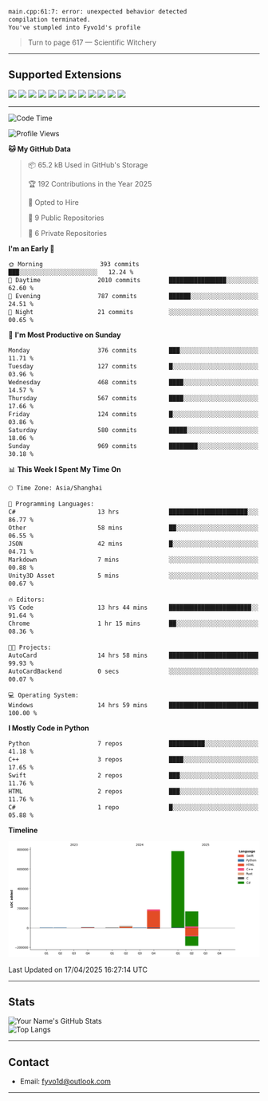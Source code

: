 ```
main.cpp:61:7: error: unexpected behavior detected
compilation terminated.
You've stumpled into Fyvo1d's profile
```

> Turn to page 617 — Scientific Witchery

---

## Supported Extensions

<p align="left">
  <img src="https://cdn.jsdelivr.net/gh/devicons/devicon/icons/cplusplus/cplusplus-original.svg" height="40" />
  <img src="https://cdn.jsdelivr.net/gh/devicons/devicon/icons/csharp/csharp-original.svg" height="40" />
  <img src="https://cdn.jsdelivr.net/gh/devicons/devicon/icons/python/python-original.svg" height="40" />
  <img src="https://cdn.jsdelivr.net/gh/devicons/devicon/icons/swift/swift-original.svg" height="40" />
  <img src="https://cdn.jsdelivr.net/gh/devicons/devicon/icons/git/git-original.svg" height="40" />
  <img src="https://cdn.jsdelivr.net/gh/devicons/devicon/icons/vscode/vscode-original.svg" height="40" />
  <img src="https://www.vulkan.org/user/themes/vulkan/images/logo/vulkan-logo.svg" height="40" />
  <img src="https://cdn.jsdelivr.net/gh/devicons/devicon/icons/opengl/opengl-original.svg" height="40" />
  <img src="https://cdn.jsdelivr.net/gh/devicons/devicon/icons/pytorch/pytorch-original.svg" height="40" />
  <img src="https://cdn.jsdelivr.net/gh/devicons/devicon/icons/unity/unity-original.svg" height="40" />
  <img src="https://cdn.jsdelivr.net/gh/devicons/devicon/icons/unrealengine/unrealengine-original.svg" height="40" />
  <img src="https://cdn.jsdelivr.net/gh/devicons/devicon/icons/cmake/cmake-original.svg" height="40" />
</p>


---

<!--START_SECTION:waka-->
![Code Time](http://img.shields.io/badge/Code%20Time-15%20hrs%201%20min-blue)

![Profile Views](http://img.shields.io/badge/Profile%20Views-83-blue)

**🐱 My GitHub Data** 

> 📦 65.2 kB Used in GitHub's Storage 
 > 
> 🏆 192 Contributions in the Year 2025
 > 
> 💼 Opted to Hire
 > 
> 📜 9 Public Repositories 
 > 
> 🔑 6 Private Repositories 
 > 
**I'm an Early 🐤** 

```text
🌞 Morning                393 commits         ███░░░░░░░░░░░░░░░░░░░░░░   12.24 % 
🌆 Daytime                2010 commits        ████████████████░░░░░░░░░   62.60 % 
🌃 Evening                787 commits         ██████░░░░░░░░░░░░░░░░░░░   24.51 % 
🌙 Night                  21 commits          ░░░░░░░░░░░░░░░░░░░░░░░░░   00.65 % 
```
📅 **I'm Most Productive on Sunday** 

```text
Monday                   376 commits         ███░░░░░░░░░░░░░░░░░░░░░░   11.71 % 
Tuesday                  127 commits         █░░░░░░░░░░░░░░░░░░░░░░░░   03.96 % 
Wednesday                468 commits         ████░░░░░░░░░░░░░░░░░░░░░   14.57 % 
Thursday                 567 commits         ████░░░░░░░░░░░░░░░░░░░░░   17.66 % 
Friday                   124 commits         █░░░░░░░░░░░░░░░░░░░░░░░░   03.86 % 
Saturday                 580 commits         █████░░░░░░░░░░░░░░░░░░░░   18.06 % 
Sunday                   969 commits         ████████░░░░░░░░░░░░░░░░░   30.18 % 
```


📊 **This Week I Spent My Time On** 

```text
🕑︎ Time Zone: Asia/Shanghai

💬 Programming Languages: 
C#                       13 hrs              ██████████████████████░░░   86.77 % 
Other                    58 mins             ██░░░░░░░░░░░░░░░░░░░░░░░   06.55 % 
JSON                     42 mins             █░░░░░░░░░░░░░░░░░░░░░░░░   04.71 % 
Markdown                 7 mins              ░░░░░░░░░░░░░░░░░░░░░░░░░   00.88 % 
Unity3D Asset            5 mins              ░░░░░░░░░░░░░░░░░░░░░░░░░   00.67 % 

🔥 Editors: 
VS Code                  13 hrs 44 mins      ███████████████████████░░   91.64 % 
Chrome                   1 hr 15 mins        ██░░░░░░░░░░░░░░░░░░░░░░░   08.36 % 

🐱‍💻 Projects: 
AutoCard                 14 hrs 58 mins      █████████████████████████   99.93 % 
AutoCardBackend          0 secs              ░░░░░░░░░░░░░░░░░░░░░░░░░   00.07 % 

💻 Operating System: 
Windows                  14 hrs 59 mins      █████████████████████████   100.00 % 
```

**I Mostly Code in Python** 

```text
Python                   7 repos             ██████████░░░░░░░░░░░░░░░   41.18 % 
C++                      3 repos             ████░░░░░░░░░░░░░░░░░░░░░   17.65 % 
Swift                    2 repos             ███░░░░░░░░░░░░░░░░░░░░░░   11.76 % 
HTML                     2 repos             ███░░░░░░░░░░░░░░░░░░░░░░   11.76 % 
C#                       1 repo              █░░░░░░░░░░░░░░░░░░░░░░░░   05.88 % 
```



**Timeline**

![Lines of Code chart](https://raw.githubusercontent.com/FyVoid/FyVoid/main/assets/bar_graph.png)


 Last Updated on 17/04/2025 16:27:14 UTC
<!--END_SECTION:waka-->

---

## Stats

![Your Name's GitHub Stats](https://github-readme-stats.vercel.app/api?username=fyvoid&show_icons=true&theme=tokyonight)  
![Top Langs](https://github-readme-stats.vercel.app/api/top-langs/?username=fyvoid&layout=compact&theme=tokyonight)

---

## Contact

- Email: [fyvo1d@outlook.com](fyvo1d@outlook.com)  

---
